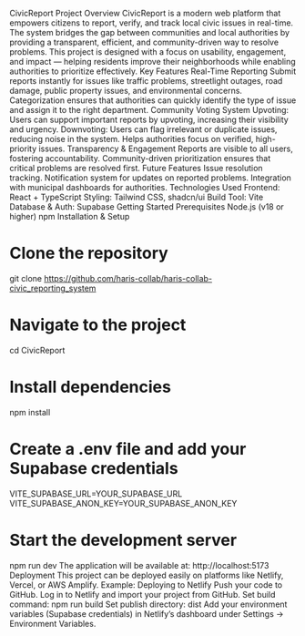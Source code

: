 CivicReport
Project Overview
CivicReport is a modern web platform that empowers citizens to report, verify, and track local civic issues in real-time. The system bridges the gap between communities and local authorities by providing a transparent, efficient, and community-driven way to resolve problems.
This project is designed with a focus on usability, engagement, and impact — helping residents improve their neighborhoods while enabling authorities to prioritize effectively.
Key Features
Real-Time Reporting
Submit reports instantly for issues like traffic problems, streetlight outages, road damage, public property issues, and environmental concerns.
Categorization ensures that authorities can quickly identify the type of issue and assign it to the right department.
Community Voting System
Upvoting: Users can support important reports by upvoting, increasing their visibility and urgency.
Downvoting: Users can flag irrelevant or duplicate issues, reducing noise in the system.
Helps authorities focus on verified, high-priority issues.
Transparency & Engagement
Reports are visible to all users, fostering accountability.
Community-driven prioritization ensures that critical problems are resolved first.
Future Features
Issue resolution tracking.
Notification system for updates on reported problems.
Integration with municipal dashboards for authorities.
Technologies Used
Frontend: React + TypeScript
Styling: Tailwind CSS, shadcn/ui
Build Tool: Vite
Database & Auth: Supabase
Getting Started
Prerequisites
Node.js (v18 or higher)
npm
Installation & Setup
# Clone the repository
git clone https://github.com/haris-collab/haris-collab-civic_reporting_system

# Navigate to the project
cd CivicReport

# Install dependencies
npm install

# Create a .env file and add your Supabase credentials
VITE_SUPABASE_URL=YOUR_SUPABASE_URL
VITE_SUPABASE_ANON_KEY=YOUR_SUPABASE_ANON_KEY

# Start the development server
npm run dev
The application will be available at: http://localhost:5173
Deployment
This project can be deployed easily on platforms like Netlify, Vercel, or AWS Amplify.
Example: Deploying to Netlify
Push your code to GitHub.
Log in to Netlify and import your project from GitHub.
Set build command:
npm run build
Set publish directory:
dist
Add your environment variables (Supabase credentials) in Netlify’s dashboard under Settings → Environment Variables.
